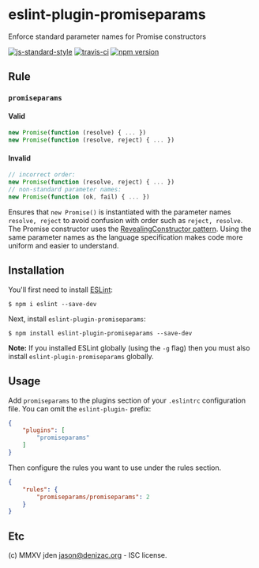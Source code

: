 # eslint-plugin-promiseparams

Enforce standard parameter names for Promise constructors

 [![js-standard-style](https://cdn.rawgit.com/feross/standard/master/badge.svg)](https://github.com/feross/standard)
 [![travis-ci](https://travis-ci.org/jden/eslint-plugin-promiseparams.svg)](https://travis-ci.org/jden/eslint-plugin-promiseparams)
[![npm version](https://badge.fury.io/js/eslint-plugin-promiseparams.svg)](https://www.npmjs.com/package/eslint-plugin-promiseparams)

## Rule

### `promiseparams`

#### Valid
```js
new Promise(function (resolve) { ... })
new Promise(function (resolve, reject) { ... })
```

#### Invalid
```js
// incorrect order:
new Promise(function (resolve, reject) { ... })
// non-standard parameter names:
new Promise(function (ok, fail) { ... })
```

Ensures that `new Promise()` is instantiated with the parameter names `resolve, reject` to avoid confusion with order such as `reject, resolve`. The Promise constructor uses the [RevealingConstructor pattern](https://blog.domenic.me/the-revealing-constructor-pattern/). Using the same parameter names as the language specification makes code more uniform and easier to understand.


## Installation

You'll first need to install [ESLint](http://eslint.org):

```
$ npm i eslint --save-dev
```

Next, install `eslint-plugin-promiseparams`:

```
$ npm install eslint-plugin-promiseparams --save-dev
```

**Note:** If you installed ESLint globally (using the `-g` flag) then you must also install `eslint-plugin-promiseparams` globally.

## Usage

Add `promiseparams` to the plugins section of your `.eslintrc` configuration file. You can omit the `eslint-plugin-` prefix:

```json
{
    "plugins": [
        "promiseparams"
    ]
}
```


Then configure the rules you want to use under the rules section.

```json
{
    "rules": {
        "promiseparams/promiseparams": 2
    }
}
```

## Etc
(c) MMXV jden <jason@denizac.org> - ISC license.
